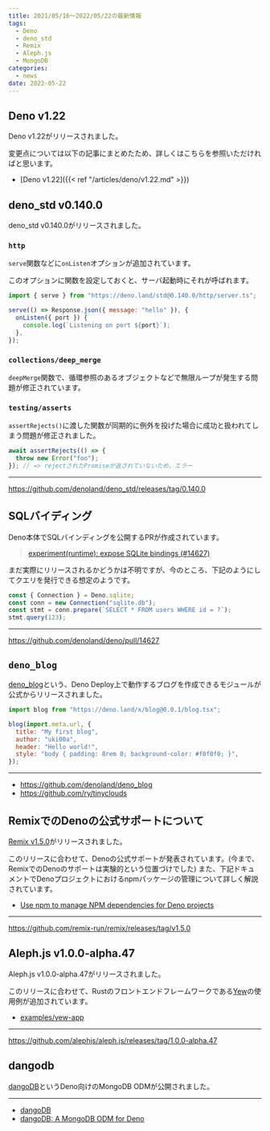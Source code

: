 ```yaml
---
title: 2021/05/16〜2022/05/22の最新情報
tags:
  - Deno
  - deno_std
  - Remix
  - Aleph.js
  - MongoDB
categories:
  - news
date: 2022-05-22
---
```


## Deno v1.22

Deno v1.22がリリースされました。

変更点については以下の記事にまとめたため、詳しくはこちらを参照いただければと思います。

- [Deno v1.22]({{< ref "/articles/deno/v1.22.md" >}})

## deno_std v0.140.0

deno_std v0.140.0がリリースされました。

### `http`

`serve`関数などに`onListen`オプションが追加されています。

このオプションに関数を設定しておくと、サーバ起動時にそれが呼ばれます。

```jsx
import { serve } from "https://deno.land/std@0.140.0/http/server.ts";

serve(() => Response.json({ message: "hello" }), {
  onListen({ port }) {
    console.log(`Listening on port ${port}`);
  },
});
```

### `collections/deep_merge`

`deepMerge`関数で、循環参照のあるオブジェクトなどで無限ループが発生する問題が修正されています。

### `testing/asserts`

`assertRejects()`に渡した関数が同期的に例外を投げた場合に成功と扱われてしまう問題が修正されました。

```js
await assertRejects(() => {
  throw new Error("foo");
}); // => rejectされたPromiseが返されていないため、エラー
```

---

https://github.com/denoland/deno_std/releases/tag/0.140.0

## SQLバイディング

Deno本体でSQLバインディングを公開するPRが作成されています。

> [experiment(runtime): expose SQLite bindings (#14627)](https://github.com/denoland/deno/pull/14627)

まだ実際にリリースされるかどうかは不明ですが、今のところ、下記のようにしてクエリを発行できる想定のようです。

```js
const { Connection } = Deno.sqlite;
const conn = new Connection("sqlite.db");
const stmt = conn.prepare(`SELECT * FROM users WHERE id = ?`);
stmt.query(123);
```

---

https://github.com/denoland/deno/pull/14627

## `deno_blog`

[deno_blog](https://github.com/denoland/deno_blog)という、Deno Deploy上で動作するブログを作成できるモジュールが公式からリリースされました。

```js
import blog from "https://deno.land/x/blog@0.0.1/blog.tsx";

blog(import.meta.url, {
  title: "My first blog",
  author: "uki00a",
  header: "Hello world!",
  style: "body { padding: 8rem 0; background-color: #f0f0f0; }",
});
```

---

- https://github.com/denoland/deno_blog
- https://github.com/ry/tinyclouds

## RemixでのDenoの公式サポートについて

[Remix v1.5.0](https://github.com/remix-run/remix/releases/tag/v1.5.0)がリリースされました。

このリリースに合わせて、Denoの公式サポートが発表されています。(今まで、RemixでのDenoのサポートは実験的という位置づけでした)
また、下記ドキュメントでDenoプロジェクトにおけるnpmパッケージの管理について詳しく解説されています。

- [Use npm to manage NPM dependencies for Deno projects](https://github.com/remix-run/remix/blob/95ba224edee714c49f3cd166f20a983997623e7e/decisions/0001-use-npm-to-manage-npm-dependencies-for-deno-projects.md)

---

https://github.com/remix-run/remix/releases/tag/v1.5.0

## Aleph.js v1.0.0-alpha.47

Aleph.js v1.0.0-alpha.47がリリースされました。

このリリースに合わせて、Rustのフロントエンドフレームワークである[Yew](https://github.com/yewstack/yew)の使用例が追加されています。

- [examples/yew-app](https://github.com/alephjs/aleph.js/tree/1.0.0-alpha.49/examples/yew-app)

---

https://github.com/alephjs/aleph.js/releases/tag/1.0.0-alpha.47

## dangodb

[dangoDB](https://github.com/oslabs-beta/dangoDB)というDeno向けのMongoDB ODMが公開されました。

---

- [dangoDB](https://github.com/oslabs-beta/dangoDB)
- [dangoDB: A MongoDB ODM for Deno](https://medium.com/@stephen-jue/dangodb-a-mongodb-odm-for-deno-9ac46943fe54)

